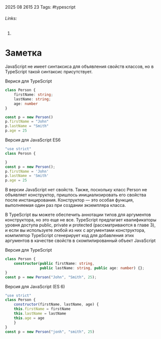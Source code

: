 2025 08 2615 23
Tags: #typescript 
###### Links: 
1) 
# Заметка
JavaScript не имеет синтаксиса для объявления свойств классов, но в TypeScript такой синтаксис присутствует. 

Верися для TypeScript
```ts
class Person {
	firstName: string;
	lastName: string;
	age: number
}

const p = new Person()
p.firstName = "John"
p.lastName = "Smith"
p.age = 25
```

Версия для JavaScript ES6

```js
"use strict"
class Perosn {

}
const p = new Person();
p.firstName = 'John'
p.lastName = 'Smith'
p.age = 25
```
В версии JavaScript нет свойств. Также, поскольку класс Person не объявляет конструктор, пришлось инициализировать его свойства после инстанцирования. Конструктор — это особая функция, выполняемая один раз при создании экземпляра класса.

В TypeScript вы можете обеспечить аннотации типов для аргументов конструктора, но это еще не все. TypeScript предлагает квалификаторы уровня доступа public, private и protected (рассматриваются в главе 3), и если вы используете любой из них с аргументами конструктора, компилятор TypeScript сгенерирует код для добавления этих аргументов в качестве свойств в скомпилированный объект JavaScript

Версия для TypeScript 
```ts
class Person {
    constructor(public firstName: string,
                public lastName: string, public age: number) {};
}
const p = new Person("John", "Smith", 25);
```

Версия для JavaScript (ES 6)

```js
"use strict"
class Person {
	constructor(firstName, lastName, age) {
	this.firstName = firstName
	this.lastName = lastName
	this.age = age
	}
}
const p = new Person("jonh", "smith", 25)
```